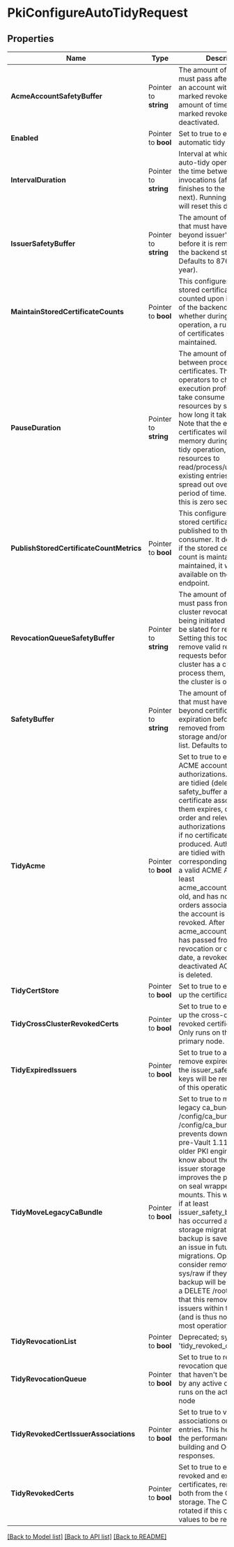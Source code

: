 # PkiConfigureAutoTidyRequest


## Properties

Name | Type | Description | Notes
------------ | ------------- | ------------- | -------------
**AcmeAccountSafetyBuffer** | Pointer to **string** | The amount of time that must pass after creation that an account with no orders is marked revoked, and the amount of time after being marked revoked or deactivated. | [optional] [default to "2592000"]
**Enabled** | Pointer to **bool** | Set to true to enable automatic tidy operations. | [optional] 
**IntervalDuration** | Pointer to **string** | Interval at which to run an auto-tidy operation. This is the time between tidy invocations (after one finishes to the start of the next). Running a manual tidy will reset this duration. | [optional] [default to "43200"]
**IssuerSafetyBuffer** | Pointer to **string** | The amount of extra time that must have passed beyond issuer&#x27;s expiration before it is removed from the backend storage. Defaults to 8760 hours (1 year). | [optional] [default to "31536000"]
**MaintainStoredCertificateCounts** | Pointer to **bool** | This configures whether stored certificates are counted upon initialization of the backend, and whether during normal operation, a running count of certificates stored is maintained. | [optional] [default to false]
**PauseDuration** | Pointer to **string** | The amount of time to wait between processing certificates. This allows operators to change the execution profile of tidy to take consume less resources by slowing down how long it takes to run. Note that the entire list of certificates will be stored in memory during the entire tidy operation, but resources to read/process/update existing entries will be spread out over a greater period of time. By default this is zero seconds. | [optional] [default to "0s"]
**PublishStoredCertificateCountMetrics** | Pointer to **bool** | This configures whether the stored certificate count is published to the metrics consumer. It does not affect if the stored certificate count is maintained, and if maintained, it will be available on the tidy-status endpoint. | [optional] [default to false]
**RevocationQueueSafetyBuffer** | Pointer to **string** | The amount of time that must pass from the cross-cluster revocation request being initiated to when it will be slated for removal. Setting this too low may remove valid revocation requests before the owning cluster has a chance to process them, especially if the cluster is offline. | [optional] [default to "172800"]
**SafetyBuffer** | Pointer to **string** | The amount of extra time that must have passed beyond certificate expiration before it is removed from the backend storage and/or revocation list. Defaults to 72 hours. | [optional] [default to "259200"]
**TidyAcme** | Pointer to **bool** | Set to true to enable tidying ACME accounts, orders and authorizations. ACME orders are tidied (deleted) safety_buffer after the certificate associated with them expires, or after the order and relevant authorizations have expired if no certificate was produced. Authorizations are tidied with the corresponding order. When a valid ACME Account is at least acme_account_safety_buffer old, and has no remaining orders associated with it, the account is marked as revoked. After another acme_account_safety_buffer has passed from the revocation or deactivation date, a revoked or deactivated ACME account is deleted. | [optional] [default to false]
**TidyCertStore** | Pointer to **bool** | Set to true to enable tidying up the certificate store | [optional] 
**TidyCrossClusterRevokedCerts** | Pointer to **bool** | Set to true to enable tidying up the cross-cluster revoked certificate store. Only runs on the active primary node. | [optional] 
**TidyExpiredIssuers** | Pointer to **bool** | Set to true to automatically remove expired issuers past the issuer_safety_buffer. No keys will be removed as part of this operation. | [optional] 
**TidyMoveLegacyCaBundle** | Pointer to **bool** | Set to true to move the legacy ca_bundle from /config/ca_bundle to /config/ca_bundle.bak. This prevents downgrades to pre-Vault 1.11 versions (as older PKI engines do not know about the new multi-issuer storage layout), but improves the performance on seal wrapped PKI mounts. This will only occur if at least issuer_safety_buffer time has occurred after the initial storage migration. This backup is saved in case of an issue in future migrations. Operators may consider removing it via sys/raw if they desire. The backup will be removed via a DELETE /root call, but note that this removes ALL issuers within the mount (and is thus not desirable in most operational scenarios). | [optional] 
**TidyRevocationList** | Pointer to **bool** | Deprecated; synonym for &#x27;tidy_revoked_certs | [optional] 
**TidyRevocationQueue** | Pointer to **bool** | Set to true to remove stale revocation queue entries that haven&#x27;t been confirmed by any active cluster. Only runs on the active primary node | [optional] [default to false]
**TidyRevokedCertIssuerAssociations** | Pointer to **bool** | Set to true to validate issuer associations on revocation entries. This helps increase the performance of CRL building and OCSP responses. | [optional] 
**TidyRevokedCerts** | Pointer to **bool** | Set to true to expire all revoked and expired certificates, removing them both from the CRL and from storage. The CRL will be rotated if this causes any values to be removed. | [optional] 





[[Back to Model list]](../README.md#documentation-for-models) [[Back to API list]](../README.md#documentation-for-api-endpoints) [[Back to README]](../README.md)


